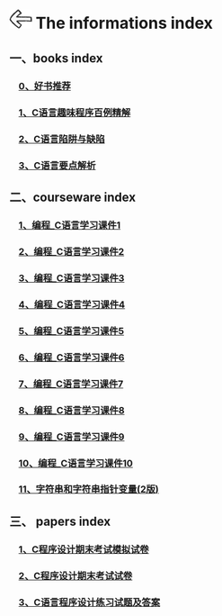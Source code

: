 # [<img style="width:40px;transform:rotate(180deg);" src="../../assets/image/back.jpg"/>](../index.md) The informations index

## 一、books index

### &emsp;[0、好书推荐](books/book_images.md)

### &emsp;[1、C语言趣味程序百例精解](books/C语言趣味程序百例精解.pdf)

### &emsp;[2、C语言陷阱与缺陷](books/C语言陷阱与缺陷.pdf)

### &emsp;[3、C语言要点解析](books/C语言要点解析.pdf)

## 二、courseware index

<!-- ### &emsp;[0.](courseware/0.md) -->

### &emsp;[1、编程_C语言学习课件1](courseware/编程_C语言学习课件1.ppt)

### &emsp;[2、编程_C语言学习课件2](courseware/编程_C语言学习课件2.ppt)

### &emsp;[3、编程_C语言学习课件3](courseware/编程_C语言学习课件3.ppt)

### &emsp;[4、编程_C语言学习课件4](courseware/编程_C语言学习课件4.ppt)

### &emsp;[5、编程_C语言学习课件5](courseware/编程_C语言学习课件5.ppt)

### &emsp;[6、编程_C语言学习课件6](courseware/编程_C语言学习课件6.ppt)

### &emsp;[7、编程_C语言学习课件7](courseware/编程_C语言学习课件7.ppt)

### &emsp;[8、编程_C语言学习课件8](courseware/编程_C语言学习课件8.ppt)

### &emsp;[9、编程_C语言学习课件9](courseware/编程_C语言学习课件9.ppt)

### &emsp;[10、编程_C语言学习课件10](courseware/编程_C语言学习课件10.ppt)

### &emsp;[11、字符串和字符串指针变量(2版)](courseware/字符串和字符串指针变量\(2版\).ppt)

## 三、 papers index

### &emsp;[1、C程序设计期末考试模拟试卷](papers/C程序设计期末考试模拟试卷.rar)

### &emsp;[2、C程序设计期末考试试卷](papers/C程序设计期末考试试卷.rar)

### &emsp;[3、C语言程序设计练习试题及答案](papers/C语言程序设计练习试题及答案.rar)
